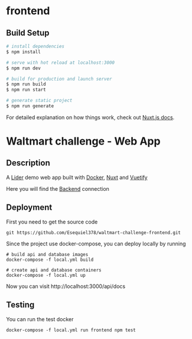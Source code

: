 # frontend

## Build Setup

```bash
# install dependencies
$ npm install

# serve with hot reload at localhost:3000
$ npm run dev

# build for production and launch server
$ npm run build
$ npm run start

# generate static project
$ npm run generate
```

For detailed explanation on how things work, check out [Nuxt.js docs](https://nuxtjs.org).

# Waltmart challenge - Web App

## Description

A [Lider](https://www.lider.cl/supermercado/) demo web
app built with [Docker](https://www.docker.com/why-docker),
[Nuxt](https://nuxtjs.org/) and [Vuetify](https://vuetifyjs.com/en/)

Here you will find the [Backend](https://github.com/Esequiel378/waltmart-challenge-frontend)
connection

## Deployment

First you need to get the source code

```shell
git https://github.com/Esequiel378/waltmart-challenge-frontend.git
```

Since the project use docker-compose, you can deploy locally by running

```shell
# build api and database images
docker-compose -f local.yml build
```

```shell
# create api and database containers
docker-compose -f local.yml up
```

Now you can visit http://localhost:3000/api/docs

## Testing

You can run the test docker

```shell
docker-compose -f local.yml run frontend npm test
```

